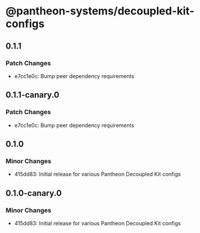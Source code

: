 # @pantheon-systems/decoupled-kit-configs

## 0.1.1

### Patch Changes

- e7cc1e0c: Bump peer dependency requirements

## 0.1.1-canary.0

### Patch Changes

- e7cc1e0c: Bump peer dependency requirements

## 0.1.0

### Minor Changes

- 415dd83: Initial release for various Pantheon Decoupled Kit configs

## 0.1.0-canary.0

### Minor Changes

- 415dd83: Initial release for various Pantheon Decoupled Kit configs

